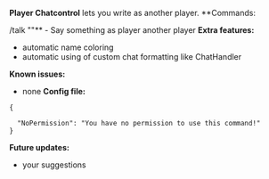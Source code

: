 **Player Chatcontrol** lets you write as another player.
**Commands:

/talk <player> "<text>"** - Say something as player another player
**Extra features:**


* automatic name coloring
* automatic using of custom chat formatting like ChatHandler


**Known issues:**

- none
**Config file:**

````
{

  "NoPermission": "You have no permission to use this command!"
}
````


**Future updates:**


* your suggestions

[](http://phc-rust.jimdo.com/donations/)